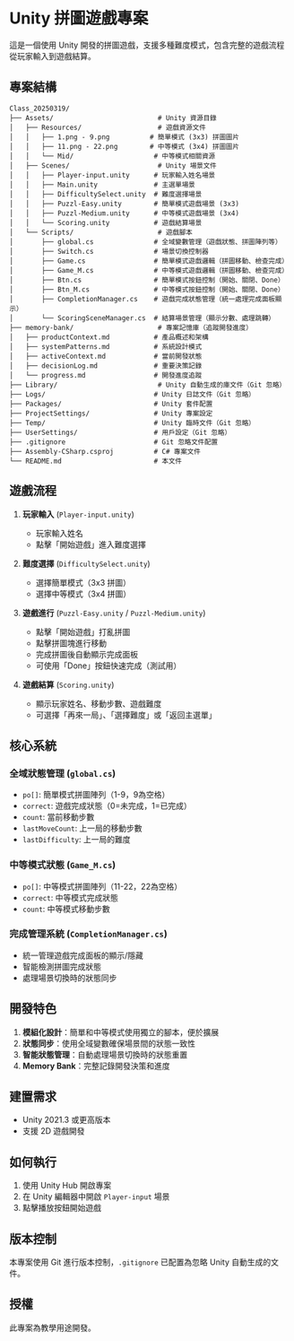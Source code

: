 # Unity 拼圖遊戲專案

這是一個使用 Unity 開發的拼圖遊戲，支援多種難度模式，包含完整的遊戲流程從玩家輸入到遊戲結算。

## 專案結構

```
Class_20250319/
├── Assets/                          # Unity 資源目錄
│   ├── Resources/                   # 遊戲資源文件
│   │   ├── 1.png - 9.png          # 簡單模式 (3x3) 拼圖圖片
│   │   ├── 11.png - 22.png        # 中等模式 (3x4) 拼圖圖片
│   │   └── Mid/                    # 中等模式相關資源
│   ├── Scenes/                      # Unity 場景文件
│   │   ├── Player-input.unity      # 玩家輸入姓名場景
│   │   ├── Main.unity              # 主選單場景
│   │   ├── DifficultySelect.unity  # 難度選擇場景
│   │   ├── Puzzl-Easy.unity        # 簡單模式遊戲場景 (3x3)
│   │   ├── Puzzl-Medium.unity      # 中等模式遊戲場景 (3x4)
│   │   └── Scoring.unity           # 遊戲結算場景
│   └── Scripts/                     # 遊戲腳本
│       ├── global.cs               # 全域變數管理（遊戲狀態、拼圖陣列等）
│       ├── Switch.cs               # 場景切換控制器
│       ├── Game.cs                 # 簡單模式遊戲邏輯（拼圖移動、檢查完成）
│       ├── Game_M.cs               # 中等模式遊戲邏輯（拼圖移動、檢查完成）
│       ├── Btn.cs                  # 簡單模式按鈕控制（開始、關閉、Done）
│       ├── Btn_M.cs                # 中等模式按鈕控制（開始、關閉、Done）
│       ├── CompletionManager.cs    # 遊戲完成狀態管理（統一處理完成面板顯示）
│       └── ScoringSceneManager.cs  # 結算場景管理（顯示分數、處理跳轉）
├── memory-bank/                     # 專案記憶庫（追蹤開發進度）
│   ├── productContext.md           # 產品概述和架構
│   ├── systemPatterns.md           # 系統設計模式
│   ├── activeContext.md            # 當前開發狀態
│   ├── decisionLog.md              # 重要決策記錄
│   └── progress.md                 # 開發進度追蹤
├── Library/                         # Unity 自動生成的庫文件（Git 忽略）
├── Logs/                           # Unity 日誌文件（Git 忽略）
├── Packages/                       # Unity 套件配置
├── ProjectSettings/                # Unity 專案設定
├── Temp/                           # Unity 臨時文件（Git 忽略）
├── UserSettings/                   # 用戶設定（Git 忽略）
├── .gitignore                      # Git 忽略文件配置
├── Assembly-CSharp.csproj          # C# 專案文件
└── README.md                       # 本文件
```

## 遊戲流程

1. **玩家輸入** (`Player-input.unity`)
   - 玩家輸入姓名
   - 點擊「開始遊戲」進入難度選擇

2. **難度選擇** (`DifficultySelect.unity`)
   - 選擇簡單模式（3x3 拼圖）
   - 選擇中等模式（3x4 拼圖）

3. **遊戲進行** (`Puzzl-Easy.unity` / `Puzzl-Medium.unity`)
   - 點擊「開始遊戲」打亂拼圖
   - 點擊拼圖塊進行移動
   - 完成拼圖後自動顯示完成面板
   - 可使用「Done」按鈕快速完成（測試用）

4. **遊戲結算** (`Scoring.unity`)
   - 顯示玩家姓名、移動步數、遊戲難度
   - 可選擇「再來一局」、「選擇難度」或「返回主選單」

## 核心系統

### 全域狀態管理 (`global.cs`)
- `po[]`: 簡單模式拼圖陣列（1-9，9為空格）
- `correct`: 遊戲完成狀態（0=未完成，1=已完成）
- `count`: 當前移動步數
- `lastMoveCount`: 上一局的移動步數
- `lastDifficulty`: 上一局的難度

### 中等模式狀態 (`Game_M.cs`)
- `po[]`: 中等模式拼圖陣列（11-22，22為空格）
- `correct`: 中等模式完成狀態
- `count`: 中等模式移動步數

### 完成管理系統 (`CompletionManager.cs`)
- 統一管理遊戲完成面板的顯示/隱藏
- 智能檢測拼圖完成狀態
- 處理場景切換時的狀態同步

## 開發特色

1. **模組化設計**：簡單和中等模式使用獨立的腳本，便於擴展
2. **狀態同步**：使用全域變數確保場景間的狀態一致性
3. **智能狀態管理**：自動處理場景切換時的狀態重置
4. **Memory Bank**：完整記錄開發決策和進度

## 建置需求

- Unity 2021.3 或更高版本
- 支援 2D 遊戲開發

## 如何執行

1. 使用 Unity Hub 開啟專案
2. 在 Unity 編輯器中開啟 `Player-input` 場景
3. 點擊播放按鈕開始遊戲

## 版本控制

本專案使用 Git 進行版本控制，`.gitignore` 已配置為忽略 Unity 自動生成的文件。

## 授權

此專案為教學用途開發。